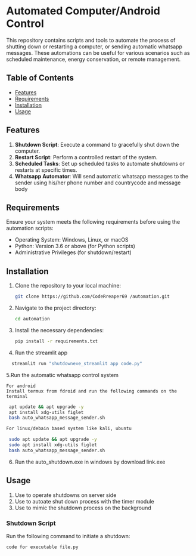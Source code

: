 # Automated Computer/Android Control

This repository contains scripts and tools to automate the process of shutting down or restarting a computer, or sending automatic whatsapp messages. These automations can be useful for various scenarios such as scheduled maintenance, energy conservation, or remote management.

## Table of Contents

- [Features](#features)
- [Requirements](#requirements)
- [Installation](#installation)
- [Usage](#usage)


## Features

1. **Shutdown Script**: Execute a command to gracefully shut down the computer.
2. **Restart Script**: Perform a controlled restart of the system.
3. **Scheduled Tasks**: Set up scheduled tasks to automate shutdowns or restarts at specific times.
4. **Whatsapp Automator**: Will send automatic whatsapp messages to the sender using his/her phone number and countrycode and message body
## Requirements

Ensure your system meets the following requirements before using the automation scripts:

- Operating System: Windows, Linux, or macOS
- Python: Version 3.6 or above (for Python scripts)
- Administrative Privileges (for shutdown/restart)

## Installation

1. Clone the repository to your local machine:

    ```bash
    git clone https://github.com/CodeRreaper69 /automation.git
    ```

2. Navigate to the project directory:

    ```bash
    cd automation
    ```

3. Install the necessary dependencies:

    ```bash
    pip install -r requirements.txt
    ```
4. Run the streamlit app
```bash
  streamlit run "shutdownexe_streamlit app code.py"
   ```
5.Run the automatic whatsapp control system
```
For android
Install termux from fdroid and run the following commands on the terminal
```
```bash
 apt update && apt upgrade -y
 apt install xdg-utils figlet
 bash auto_whatsapp_message_sender.sh
```
```bash
For linux/debain based system like kali, ubuntu
```
```bash
 sudo apt update && apt upgrade -y
 sudo apt install xdg-utils figlet
 bash auto_whatsapp_message_sender.sh
```
6. Run the auto_shutdown.exe in windows by download link.exe
## Usage
1. Use to operate shutdowns on server side
2. Use to autoate shut down process with the timer module
3. Use to mimic the shutdown process on the background

### Shutdown Script

Run the following command to initiate a shutdown:

```bash
code for executable file.py
```
